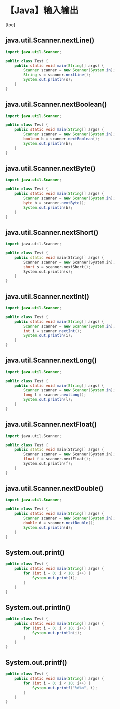 # 【Java】输入输出



[toc]



## java.util.Scanner.nextLine()

```java
import java.util.Scanner;

public class Test {
	public static void main(String[] args) {
		Scanner scanner = new Scanner(System.in);
		String s = scanner.nextLine();
		System.out.println(s);
	}
}
```



## java.util.Scanner.nextBoolean()

```java
import java.util.Scanner;

public class Test {
	public static void main(String[] args) {
		Scanner scanner = new Scanner(System.in);
		boolean b = scanner.nextBoolean();
		System.out.println(b);
	}
}
```



## java.util.Scanner.nextByte()

```java
import java.util.Scanner;

public class Test {
	public static void main(String[] args) {
		Scanner scanner = new Scanner(System.in);
		byte b = scanner.nextByte();
		System.out.println(b);
	}
}
```



## java.util.Scanner.nextShort()

```c++
import java.util.Scanner;

public class Test {
	public static void main(String[] args) {
		Scanner scanner = new Scanner(System.in);
		short s = scanner.nextShort();
		System.out.println(s);
	}
}
```



## java.util.Scanner.nextInt()

```java
import java.util.Scanner;

public class Test {
	public static void main(String[] args) {
		Scanner scanner = new Scanner(System.in);
		int i = scanner.nextInt();
		System.out.println(i);
	}
}
```



## java.util.Scanner.nextLong()

```java
import java.util.Scanner;

public class Test {
	public static void main(String[] args) {
		Scanner scanner = new Scanner(System.in);
		long l = scanner.nextLong();
		System.out.println(l);
	}
}
```



## java.util.Scanner.nextFloat()

```c++
import java.util.Scanner;

public class Test {
	public static void main(String[] args) {
		Scanner scanner = new Scanner(System.in);
		float f = scanner.nextFloat();
		System.out.println(f);
	}
}
```



## java.util.Scanner.nextDouble()

```java
import java.util.Scanner;

public class Test {
	public static void main(String[] args) {
		Scanner scanner = new Scanner(System.in);
		double d = scanner.nextDouble();
		System.out.println(d);
	}
}
```



## System.out.print()

```java
public class Test {
	public static void main(String[] args) {
		for (int i = 0; i < 10; i++) {
			System.out.print(i);
		}
	}
}
```



## System.out.println()

```java
public class Test {
	public static void main(String[] args) {
		for (int i = 0; i < 10; i++) {
			System.out.println(i);
		}
	}
}
```



## System.out.printf()

```java
public class Test {
	public static void main(String[] args) {
		for (int i = 0; i < 10; i++) {
			System.out.printf("%d%n", i);
		}
	}
}
```



